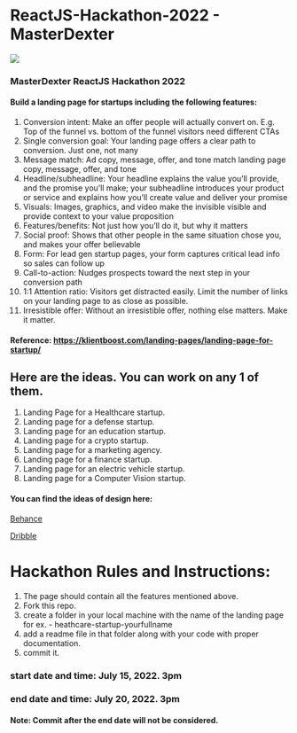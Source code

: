 # ReactJS-Hackathon-2022 - MasterDexter

<img src="https://github.com/MasterDexterAI/ReactJS-Hackathon-2022/blob/main/images/MasterDexter.jpg" />

### MasterDexter ReactJS Hackathon 2022

#### Build a landing page for startups including the following features:

1. Conversion intent: Make an offer people will actually convert on. E.g. Top of the funnel vs. bottom of the funnel visitors need different CTAs
2. Single conversion goal: Your landing page offers a clear path to conversion. Just one, not many 
3. Message match: Ad copy, message, offer, and tone match landing page copy, message, offer, and tone 
4. Headline/subheadline: Your headline explains the value you’ll provide, and the promise you’ll make; your subheadline introduces your product or service and explains how you’ll create value and deliver your promise
5. Visuals: Images, graphics, and video make the invisible visible and provide context to your value proposition
6. Features/benefits: Not just how you’ll do it, but why it matters
7. Social proof: Shows that other people in the same situation chose you, and makes your offer believable
8. Form: For lead gen startup pages, your form captures critical lead info so sales can follow up
9. Call-to-action: Nudges prospects toward the next step in your conversion path
10. 1:1 Attention ratio: Visitors get distracted easily. Limit the number of links on your landing page to as close as possible. 
11. Irresistible offer: Without an irresistible offer, nothing else matters. Make it matter. 


#### Reference: https://klientboost.com/landing-pages/landing-page-for-startup/


## Here are the ideas. You can work on any 1 of them.

1. Landing Page for a Healthcare startup.
2. Landing page for a defense startup.
3. Landing page for an education startup.
4. Landing page for a crypto startup.
5. Landing page for a marketing agency.
6. Landing page for a finance startup.
7. Landing page for an electric vehicle startup.
8. Landing page for a Computer Vision startup.

#### You can find the ideas of design here:

<a href="https://www.behance.net/">Behance</a>

<a href="https://dribbble.com/search">Dribble</a>

# Hackathon Rules and Instructions:

1. The page should contain all the features mentioned above.
2. Fork this repo.
3. create a folder in your local machine with the name of the landing page for ex. - heathcare-startup-yourfullname
4. add a readme file in that folder along with your code with proper documentation.
5. commit it.


### start date and time: July 15, 2022. 3pm
### end date and time: July 20, 2022. 3pm

#### Note: Commit after the end date will not be considered.


